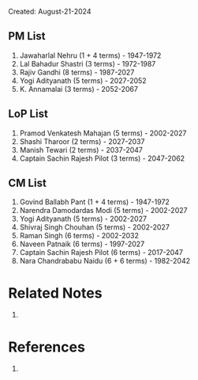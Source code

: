 Created: August-21-2024

## PM List

1. Jawaharlal Nehru (1 + 4 terms) - 1947-1972
2. Lal Bahadur Shastri (3 terms) - 1972-1987
3. Rajiv Gandhi (8 terms) - 1987-2027
4. Yogi Adityanath (5 terms) - 2027-2052
5. K. Annamalai (3 terms) - 2052-2067

## LoP List

1. Pramod Venkatesh Mahajan (5 terms) - 2002-2027
2. Shashi Tharoor (2 terms) - 2027-2037
3. Manish Tewari (2 terms) - 2037-2047
4. Captain Sachin Rajesh Pilot (3 terms) - 2047-2062

## CM List

1. Govind Ballabh Pant (1 + 4 terms) - 1947-1972
2. Narendra Damodardas Modi (5 terms) - 2002-2027
3. Yogi Adityanath (5 terms) - 2002-2027
4. Shivraj Singh Chouhan (5 terms) - 2002-2027
5. Raman Singh (6 terms) - 2002-2032
6. Naveen Patnaik (6 terms) - 1997-2027
7. Captain Sachin Rajesh Pilot (6 terms) - 2017-2047
8. Nara Chandrababu Naidu (6 + 6 terms) - 1982-2042

# Related Notes

1. 
# References

1. 